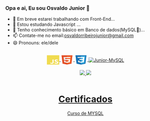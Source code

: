 ### Opa e ai, Eu sou Osvaldo Junior 👋

- 🔭 Em breve estarei trabalhando com Front-End...
- 🌱 Estou estudando Javascript ...
- 🏦 Tenho conhecimento básico em Banco de dados(MySQL🐬)...
- 📫 Contate-me no email:osvaldorribeirojunior@gmail.com
- 😄 Pronouns: ele/dele


<div align="center">
 <a href="https://github.com/devosvaldo">
 <div style="display: inline_block"><br>
   <img align="center" alt="Junior-Js" height="30" width="40" src="https://raw.githubusercontent.com/devicons/devicon/master/icons/javascript/javascript-plain.svg">
   <img align="center" alt="Junior-HTML" height="30" width="40" src="https://raw.githubusercontent.com/devicons/devicon/master/icons/html5/html5-original.svg">
   <img align="center" alt="Junior-CSS" height="30" width="40" src="https://raw.githubusercontent.com/devicons/devicon/master/icons/css3/css3-original.svg">  
   <img align="center" alt="Junior-MySQL" height="40" width="70" src="https://cdn.jsdelivr.net/gh/devicons/devicon/icons/mysql/mysql-original-wordmark.svg" /></a>
  
</div>
<div align="center"><br>
  <a href="https://github.com/devosvaldo">
  <img height="180em" src="https://github-readme-stats.vercel.app/api?username=devosvaldo&show_icons=true&theme=dracula&include_all_commits=true&count_private=true"/>
  <img height="180em" src="https://github-readme-stats.vercel.app/api/top-langs/?username=devosvaldo&layout=compact&langs_count=7&theme=dracula"/>
 </div>
 
 
 <div align="center"><br>
  <h1 style ="font-family: Tahoma font-size:32px font-style:italic"> Certificados</h1>
  <a href="https://www.cursoemvideo.com/certificates/certificado/?course_id=25971&cert-nonce=4d200569f1" target="_blank"> Curso de MYSQL</a>
 </div>

##


